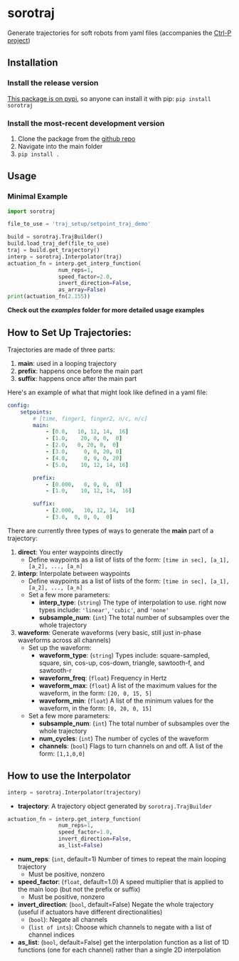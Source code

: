 # sorotraj
Generate trajectories for soft robots from yaml files (accompanies the [Ctrl-P project](https://cbteeple.github.io/pressure_controller_docs))

## Installation
### Install the release version
[This package is on pypi](https://pypi.org/project/sorotraj/), so anyone can install it with pip: `pip install sorotraj`

### Install the most-recent development version
1. Clone the package from the [github repo](https://github.com/cbteeple/soro-traj)
2. Navigate into the main folder
3. `pip install .`

## Usage

### Minimal Example
``` python
import sorotraj

file_to_use = 'traj_setup/setpoint_traj_demo'

build = sorotraj.TrajBuilder()
build.load_traj_def(file_to_use)
traj = build.get_trajectory()
interp = sorotraj.Interpolator(traj)
actuation_fn = interp.get_interp_function(
                num_reps=1,
                speed_factor=2.0,
                invert_direction=False,
                as_array=False)
print(actuation_fn(2.155))
```
**Check out the _examples_ folder for more detailed usage examples**


## How to Set Up Trajectories:

Trajectories are made of three parts:
1. **main**: used in a looping trajectory
2. **prefix**: happens once before the main part
3. **suffix**: happens once after the main part

Here's an example of what that might look like defined in a yaml file:
```yaml
config:
    setpoints:
        # [time, finger1, finger2, n/c, n/c]
        main:
            - [0.0,   10, 12, 14,  16]
            - [1.0,    20, 0, 0,  0]
            - [2.0,   0, 20, 0,  0]
            - [3.0,     0, 0, 20, 0]
            - [4.0,     0, 0, 0, 20]
            - [5.0,    10, 12, 14, 16]

        prefix:
            - [0.000,   0, 0, 0,  0]
            - [1.0,    10, 12, 14,  16]

        suffix:
            - [2.000,   10, 12, 14,  16]
            - [3.0,  0, 0, 0,  0]
```


There are currently three types of ways to generate the **main** part of a trajectory:
1. **direct**: You enter waypoints directly
	- Define waypoints as a list of lists of the form: `[time in sec], [a_1], [a_2], ..., [a_n]`
2. **interp**: Interpolate between waypoints
	- Define waypoints as a list of lists of the form: `[time in sec], [a_1], [a_2], ..., [a_n]`
	- Set a few more parameters:
		- **interp_type**: (`string`) The type of interpolation to use. right now types include: `'linear'`, `'cubic'`, and `'none'`
    	- **subsample_num**: (`int`) The total number of subsamples over the whole trajectory
3. **waveform**: Generate waveforms (very basic, still just in-phase waveforms across all channels)
	- Set up the waveform:
		- **waveform_type**: (`string`) Types include: square-sampled, square, sin, cos-up, cos-down, triangle, sawtooth-f, and sawtooth-r
    	- **waveform_freq**: (`float`) Frequency in Hertz
    	- **waveform_max**: (`float`) A list of the maximum values for the waveform, in the form: `[20, 0, 15, 5] `
    	- **waveform_min**: (`float`) A list of the minimum values for the waveform, in the form: `[0, 20, 0, 15]`
	- Set a few more parameters:
    	- **subsample_num**: (`int`) The total number of subsamples over the whole trajectory
    	- **num_cycles**: (`int`) The number of cycles of the waveform
    	- **channels**: (`bool`) Flags to turn channels on and off. A list of the form:  `[1,1,0,0]`

## How to use the Interpolator
```python
interp = sorotraj.Interpolator(trajectory)
```
- **trajectory**: A trajectory object generated by `sorotraj.TrajBuilder`


```python
actuation_fn = interp.get_interp_function(
                num_reps=1,
                speed_factor=1.0,
                invert_direction=False,
                as_list=False)
```
- **num_reps**: (`int`, default=1) Number of times to repeat the main looping trajectory
    - Must be positive, nonzero
- **speed_factor**: (`float`, default=1.0) A speed multiplier that is applied to the main loop (but not the prefix or suffix)
    - Must be positive, nonzero
- **invert_direction**: (`bool`, default=False) Negate the whole trajectory (useful if actuators have different directionalities)
    - (`bool`): Negate all channels
    - (`list of ints`): Choose which channels to negate with a list of channel indices
- **as_list**: (`bool`, default=False) get the interpolation function as a list of 1D functions (one for each channel) rather than a single 2D interpolation